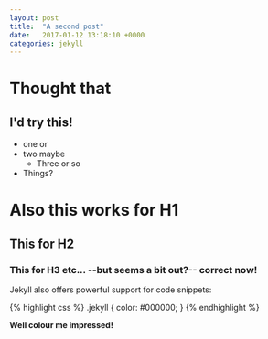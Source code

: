 ```yaml
---
layout: post
title:  "A second post"
date:   2017-01-12 13:18:10 +0000
categories: jekyll
---
```


Thought that
=

I'd try this!
-

* one or
* two maybe
  * Three or so
* Things?

# Also this works for H1
## This for H2
### This for H3 etc... --but seems a bit out?-- correct now!

Jekyll also offers powerful support for code snippets:

{% highlight css %}
.jekyll {
  color: #000000;
}
{% endhighlight %}

__Well colour me impressed!__